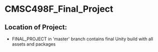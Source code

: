 # CMSC498F_Final_Project

## Location of Project: 
 - FINAL_PROJECT in 'master' branch contains final Unity build with all assets and packages
